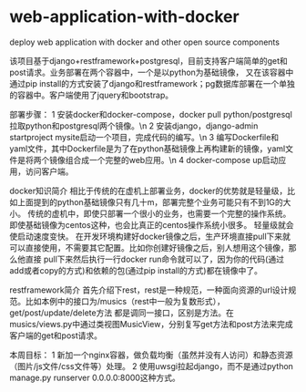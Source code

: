 # web-application-with-docker
deploy web application with docker and other open source components


该项目基于django+restframework+postgresql，目前支持客户端简单的get和post请求。业务部署在两个容器中，一个是以python为基础镜像，
又在该容器中通过pip install的方式安装了django和restframework；pg数据库部署在一个单独的容器中。客户端使用了jquery和bootstrap。

部署步骤：
1  安装docker和docker-compose，docker pull python/postgresql拉取python和postgresql两个镜像。\n
2  安装django，django-admin startproject mysite启动一个项目，完成代码的编写。\n
3  编写Dockerfile和yaml文件，其中Dockerfile是为了在python基础镜像上再构建新的镜像，yaml文件是将两个镜像组合成一个完整的web应用。\n
4  docker-compose up启动应用，访问客户端。


docker知识简介
相比于传统的在虚机上部署业务，docker的优势就是轻量级，比如上面提到的python基础镜像只有几十m，部署完整个业务可能只有不到1G的大小。
传统的虚机中，即使只部署一个很小的业务，也需要一个完整的操作系统。即使基础镜像为centos这种，也会比真正的centos操作系统小很多。
轻量级就会使启动速度变快。
在开发环境构建好docker镜像之后，生产环境直接pull下来就可以直接使用，不需要其它配置。比如你创建好镜像之后，别人想用这个镜像，那么他直接
pull下来然后执行一行docker run命令就可以了，因为你的代码(通过add或者copy的方式)和依赖的包(通过pip install的方式)都在镜像中了。

restframework简介
首先介绍下rest，rest是一种规范，一种面向资源的url设计规范。比如本例中的接口为/musics（rest中一般为复数形式），get/post/update/delete方法
都是调同一接口，区别是方法。在musics/views.py中通过类视图MusicView，分别复写get方法和post方法来完成客户端的get和post请求。

本周目标：
1  新加一个nginx容器，做负载均衡（虽然并没有人访问）和静态资源（图片/js文件/css文件等）处理。
2  使用uwsgi拉起django，而不是通过python manage.py runserver 0.0.0.0:8000这种方式。
